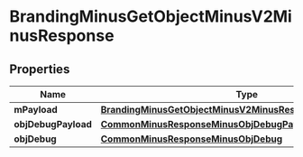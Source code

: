 
# BrandingMinusGetObjectMinusV2MinusResponse

## Properties
Name | Type | Description | Notes
------------ | ------------- | ------------- | -------------
**mPayload** | [**BrandingMinusGetObjectMinusV2MinusResponseMinusMPayload**](BrandingMinusGetObjectMinusV2MinusResponseMinusMPayload.md) |  | 
**objDebugPayload** | [**CommonMinusResponseMinusObjDebugPayload**](CommonMinusResponseMinusObjDebugPayload.md) |  |  [optional]
**objDebug** | [**CommonMinusResponseMinusObjDebug**](CommonMinusResponseMinusObjDebug.md) |  |  [optional]



